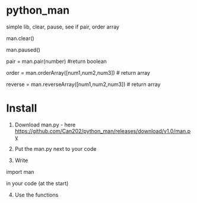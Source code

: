 # python_man
simple lib, clear, pause, see if pair, order array

man.clear()

man.paused()

pair = man.pair(number) #return boolean

order = man.orderArray([num1,num2,num3]) # return array

reverse = man.reverseArray([num1,num2,num3]) # return array

# Install

1. Download man.py - here https://github.com/Can202/python_man/releases/download/v1.0/man.py

2. Put the man.py next to your code

3. Write 

  import man

  in your code (at the start)

4. Use the functions
